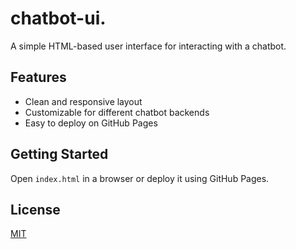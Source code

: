 # chatbot-ui.
A simple HTML-based user interface for interacting with a chatbot.

## Features
- Clean and responsive layout
- Customizable for different chatbot backends
- Easy to deploy on GitHub Pages

## Getting Started
Open `index.html` in a browser or deploy it using GitHub Pages.

## License
[MIT](LICENSE)
